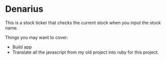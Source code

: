 # Denarius

This is a stock ticker that checks the current stock when you input the stock name.

Things you may want to cover:

* Build app
* Translate all the javascript from my old project into ruby for this project.
